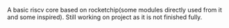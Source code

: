 A basic riscv core based on rocketchip(some modules directly used from it and some inspired). 
Still working on project as it is not finished fully.
